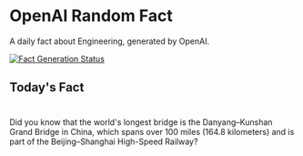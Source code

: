 
# OpenAI Random Fact
A daily fact about Engineering, generated by OpenAI.

[![Fact Generation Status](https://github.com/MarioVidoni/openai-daily-fact/actions/workflows/main.yml/badge.svg)](https://github.com/MarioVidoni/openai-daily-fact/actions/workflows/main.yml)

## Today's Fact
# 
Did you know that the world's longest bridge is the Danyang–Kunshan Grand Bridge in China, which spans over 100 miles (164.8 kilometers) and is part of the Beijing–Shanghai High-Speed Railway?